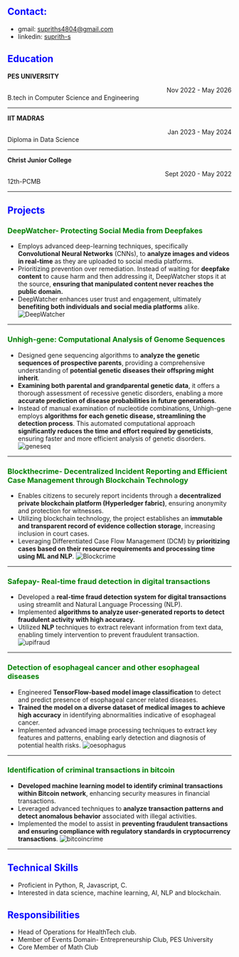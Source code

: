 ## <span style="color:blue"> Contact: </span>
- gmail: supriths4804@gmail.com 
- linkedin: [suprith-s](https://www.linkedin.com/in/suprith-s-2324b0213/)

## <span style="color:blue">Education </span>

**PES UNIVERSITY**  
<div style="text-align: right;"> Nov 2022 - May 2026 </div>
B.tech in Computer Science and Engineering

-------------------------------------------------------------
**IIT MADRAS**  
<div style="text-align: right;"> Jan 2023 - May 2024 </div> 
Diploma in Data Science 

-------------------------------------------------------------
**Christ Junior College**  
<div style="text-align: right;"> Sept 2020 - May 2022 </div> 
12th-PCMB 

-------------------------------------------------------------

## <span style="color:blue"> Projects </span>

### <span style="color:green"> DeepWatcher- Protecting Social Media from Deepfakes </span>
- Employs advanced deep-learning techniques, specifically **Convolutional Neural Networks** (CNNs), to **analyze images and videos in real-time** as they are uploaded to social media platforms.
- Prioritizing prevention over remediation. Instead of waiting for **deepfake content** to cause harm and then addressing it, DeepWatcher stops it at the source, **ensuring that manipulated content never reaches the public domain.**
- DeepWatcher enhances user trust and engagement, ultimately **benefiting both individuals and social media platforms** alike.
![DeepWatcher](/assets/deepwatcher.png)

-------------------------------------------------------------
### <span style="color:green"> Unhigh-gene: Computational Analysis of Genome Sequences </span>
- Designed gene sequencing algorithms to **analyze the genetic sequences of prospective parents**, providing a comprehensive understanding of **potential genetic diseases their offspring might inherit**.
- **Examining both parental and grandparental genetic data**, it offers a thorough assessment of recessive genetic disorders, enabling a more **accurate prediction of disease probabilities in future generations**.
- Instead of manual examination of nucleotide combinations, Unhigh-gene employs **algorithms for each genetic disease, streamlining the detection process**. This automated computational approach **significantly reduces the time and effort required by geneticists**, ensuring faster and more efficient analysis of genetic disorders.
![geneseq](/assets/geneseq.jpg)

-------------------------------------------------------------
### <span style="color:green"> Blockthecrime- Decentralized Incident Reporting and Efficient Case Management through Blockchain Technology </span>
- Enables citizens to securely report incidents through a **decentralized private blockchain platform (Hyperledger fabric)**, ensuring anonymity and protection for witnesses.
- Utilizing blockchain technology, the project establishes an **immutable and transparent record of evidence collection storage**, increasing inclusion in court cases.
- Leveraging Differentiated Case Flow Management (DCM) by **prioritizing cases based on their resource requirements and processing time using ML and NLP**.
![Blockcrime](/assets/blockcrime.jpg)

-------------------------------------------------------------
### <span style="color:green"> Safepay- Real-time fraud detection in digital transactions </span>
- Developed a **real-time fraud detection system for digital transactions** using streamlit and Natural Language Processing (NLP).
- Implemented **algorithms to analyze user-generated reports to detect fraudulent activity with high accuracy.**
- Utilized **NLP** techniques to extract relevant information from text data, enabling timely intervention to prevent fraudulent transaction.
![upifraud](/assets/upifraud.jpg)

-------------------------------------------------------------
### <span style="color:green"> Detection of esophageal cancer and other esophageal diseases </span>
- Engineered **TensorFlow-based model image classification** to detect and predict presence of esophageal cancer related diseases.
- **Trained the model on a diverse dataset of medical images to achieve high accuracy** in identifying abnormalities indicative of esophageal cancer.
- Implemented advanced image processing techniques to extract key features and patterns, enabling early detection and diagnosis of potential health risks.
![oesophagus](/assets/oesophagus.jpg)

-------------------------------------------------------------
### <span style="color:green"> Identification of criminal transactions in bitcoin </span>
- **Developed machine learning model to identify criminal transactions within Bitcoin network**, enhancing security measures in financial transactions.
- Leveraged advanced techniques to **analyze transaction patterns and detect anomalous behavior** associated with illegal activities.
- Implemented the model to assist in **preventing fraudulent transactions and ensuring compliance with regulatory standards in cryptocurrency transactions**.
![bitcoincrime](/assets/bitcoincrime.jpg)

-------------------------------------------------------------
## <span style="color:blue"> Technical Skills </span>
- Proficient in Python, R, Javascript, C.
- Interested in data science, machine learning, AI, NLP and blockchain.

## <span style="color:blue"> Responsibilities </span>
- Head of Operations for HealthTech club.
- Member of Events Domain- Entrepreneurship Club, PES University
- Core Member of Math Club

